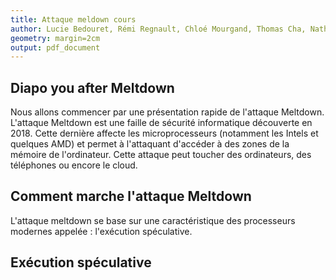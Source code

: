 ```yaml
---
title: Attaque meldown cours
author: Lucie Bedouret, Rémi Regnault, Chloé Mourgand, Thomas Cha, Nathan Verdier
geometry: margin=2cm
output: pdf_document
---
```


## Diapo you after Meltdown

Nous allons commencer par une présentation rapide de l'attaque Meltdown.
L'attaque Meltdown est une faille de sécurité informatique découverte en 2018. Cette dernière affecte les microprocesseurs (notamment les Intels et quelques AMD) et permet à l'attaquant d'accéder à des zones de la mémoire de l'ordinateur.
Cette attaque peut toucher des ordinateurs, des téléphones ou encore le cloud.

## Comment marche l'attaque Meltdown

L'attaque meltdown se base sur une caractéristique des processeurs modernes appelée : l'exécution spéculative.

## Exécution spéculative